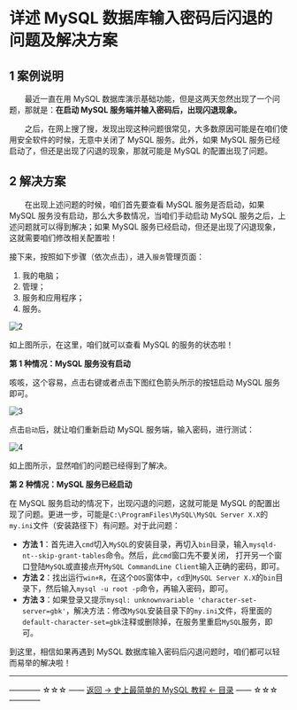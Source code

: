 # 详述 MySQL 数据库输入密码后闪退的问题及解决方案

1 案例说明
------

　　最近一直在用 MySQL 数据库演示基础功能，但是这两天忽然出现了一个问题，那就是：**在启动 MySQL 服务端并输入密码后，出现闪退现象。**

　　之后，在网上搜了搜，发现出现这种问题很常见，大多数原因可能是在咱们使用安全软件的时候，无意中关闭了 MySQL 服务。此外，如果 MySQL 服务已经启动了，但还是出现了闪退的现象，那就可能是 MySQL 的配置出现了问题。



2 解决方案
------

　　在出现上述问题的时候，咱们首先要查看 MySQL 服务是否启动，如果 MySQL 服务没有启动，那么大多数情况，当咱们手动启动 MySQL 服务之后，上述问题就可以得到解决；如果 MySQL 服务已经启动，但还是出现了闪退现象，这就需要咱们修改相关配置啦！

接下来，按照如下步骤（依次点击），进入`服务`管理页面：

 1. 我的电脑；
 2. 管理；
 3. 服务和应用程序；
 4. 服务。

![2](http://img.blog.csdn.net/20170523094452452)

如上图所示，在这里，咱们就可以查看 MySQL 的服务的状态啦！


**第 1 种情况：MySQL 服务没有启动**

咳咳，这个容易，点击右键或者点击下图红色箭头所示的按钮启动 MySQL 服务即可。

![3](http://img.blog.csdn.net/20170523094659190)

点击`启动`后，就让咱们重新启动 MySQL 服务端，输入密码，进行测试：

![4](http://img.blog.csdn.net/20170523094903021)

如上图所示，显然咱们的问题已经得到了解决。

**第 2 种情况：MySQL 服务已经启动**

在 MySQL 服务启动的情况下，出现闪退的问题，这就可能是 MySQL 的配置出现了问题。更进一步，可能是`C:\ProgramFiles\MySQL\MySQL Server X.X`的`my.ini`文件（安装路径下）有问题。对于此问题：

 - **方法 1**：首先进入`cmd`切入`MySQL`的安装目录，再切入`bin`目录，输入`mysqld-nt--skip-grant-tables`命令。然后，此`cmd`窗口先不要关闭， 打开另一个窗口登陆`MySQL`或直接点开`MySQL CommandLine Client`输入正确的密码，即可。
 - **方法 2**：找出运行`win+R`，在这个`DOS`窗体中，`cd`到`MySQL Server X.X`的`bin`目录下，然后输入`mysql -u root -p`命令，再输入密码，即可。
 - **方法 3**：如果登录又提示`mysql: unknownvariable 'character-set-server=gbk'`，解决方法：修改`MySQL`安装目录下的`my.ini`文件，将里面的`default-character-set=gbk`注释或删除掉，在服务里重启`MySQL`服务，即可。

到这里，相信如果再遇到 MySQL 数据库输入密码后闪退问题时，咱们都可以轻而易举的解决啦！

----------
———— ☆☆☆ —— [返回 -> 史上最简单的 MySQL 教程 <- 目录](https://github.com/guobinhit/mysql-tutorial/blob/master/README.md) —— ☆☆☆ ————
